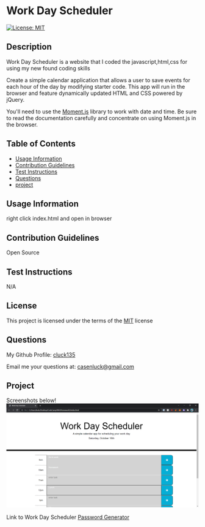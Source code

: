 # Work Day Scheduler
[![License: MIT](https://img.shields.io/badge/License-MIT-yellow)](https://opensource.org/licenses/MIT)

## Description
Work Day Scheduler is a website that I coded the javascript,html,css for using my new found coding skills

Create a simple calendar application that allows a user to save events for each hour of the day by modifying starter code. This app will run in the browser and feature dynamically updated HTML and CSS powered by jQuery.

You'll need to use the [Moment.js](https://momentjs.com/) library to work with date and time. Be sure to read the documentation carefully and concentrate on using Moment.js in the browser.

## Table of Contents
- [Usage Information](#usage-information)
- [Contribution Guidelines](#contribution-guidelines)
- [Test Instructions](#test-instructions)
- [Questions](#questions)
- [project](#project)

## Usage Information
right click index.html and open in browser

## Contribution Guidelines
Open Source

## Test Instructions
N/A

## License
This project is licensed under the terms of the [MIT](https://opensource.org/licenses/MIT) license

## Questions
My Github Profile: [cluck135](https://github.com/cluck135)

Email me your questions at: [casenluck@gmail.com](mailto:casenluck@gmail.com)

## Project

Screenshots below!
![Image of website](./Assets/Website.PNG)

Link to Work Day Scheduler
[Password Generator](https://cluck135.github.io/Work-Day-Scheduler/)

